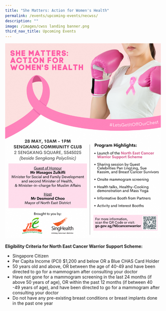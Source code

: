 ```yaml
---
title: "She Matters: Action for Women's Health"
permalink: /events/upcoming-events/necwss/
description: ""
image: /images/cwss landing banner.png
third_nav_title: Upcoming Events
---
```

![](/images/event%20proposal.png)

**Eligibility Criteria for North East Cancer Warrior Support Scheme:**
-	Singapore Citizen
-	Per Capita Income (PCI) $1,200 and below OR a Blue CHAS Card Holder
-	50 years old and above, OR between the age of 40-49 and have been directed to go for a mammogram after consulting your doctor
-	Have not gone for a mammogram screening in the last 24 months (if above 50 years of age), OR within the past 12 months (if between 40 -49 years of age), and have been directed to go for a mammogram after consulting your doctor
-	Do not have any pre-existing breast conditions or breast implants done in the past one year
